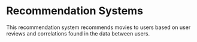 # Recommendation Systems

This recommendation system recommends movies to users based on user reviews and correlations found in the data between users.
